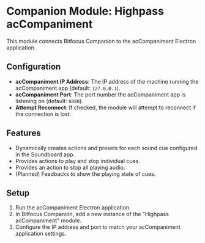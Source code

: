 # Companion Module: Highpass acCompaniment

This module connects Bitfocus Companion to the acCompaniment Electron application.

## Configuration

-   **acCompaniment IP Address**: The IP address of the machine running the acCompaniment app (default: `127.0.0.1`).
-   **acCompaniment Port**: The port number the acCompaniment app is listening on (default: `8080`).
-   **Attempt Reconnect**: If checked, the module will attempt to reconnect if the connection is lost.

## Features

-   Dynamically creates actions and presets for each sound cue configured in the Soundboard app.
-   Provides actions to play and stop individual cues.
-   Provides an action to stop all playing audio.
-   (Planned) Feedbacks to show the playing state of cues.

## Setup

1.  Run the acCompaniment Electron application.
2.  In Bitfocus Companion, add a new instance of the "Highpass acCompaniment" module.
3.  Configure the IP address and port to match your acCompaniment application settings. 